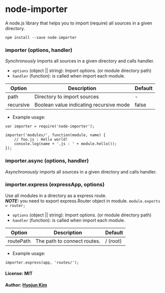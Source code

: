 # node-importer

A node.js library that helps you to import (require) all sources in a given directory.

```
npm install --save node-importer
```

### importer (options, handler)
_Synchronously_ imports all sources in a given directory and calls handler.

* `options` (object || string): Import options. (or module directory path)
* `handler` (function): is called when import each module.

Option    | Description                             | Default
-------   | --------------------------------------- | ---------
path      | Directory to import sources             | -
recursive | Boolean value indicating recursive mode | false

* Example usage:
```
var importer = require('node-importer');

importer('modules/', function(module, name) {
    // foo.js : Hello world!
    console.log(name + '.js : ' + module.hello());
});
```

### importer.async (options, handler)
_Asynchronously_ imports all sources in a given directory and calls handler.

### importer.express (expressApp, options)
Use all modules in a directory as a express route. <br/>
***NOTE:*** you need to export express.Router object in module. ```module.exports = router;```

* `options` (object || string): Import options. (or module directory path)
* `handler` (function): is called when import each module.

Option    | Description                             | Default
-------   | --------------------------------------- | ---------
routePath | The path to connect routes.             | / (root)

* Example usage:
```
importer.express(app, 'routes/');
```

#### License: MIT
#### Author: [Hyojun Kim](http://github.com/retail3210)

